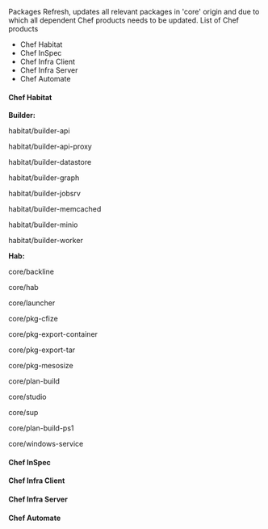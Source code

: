 Packages Refresh, updates all relevant packages in 'core' origin and due to which all dependent Chef products needs to be updated. List of Chef products

* Chef Habitat
* Chef InSpec
* Chef Infra Client
* Chef Infra Server
* Chef Automate

#### Chef Habitat
**Builder:**

habitat/builder-api

habitat/builder-api-proxy

habitat/builder-datastore

habitat/builder-graph

habitat/builder-jobsrv

habitat/builder-memcached

habitat/builder-minio

habitat/builder-worker

**Hab:**

core/backline

core/hab

core/launcher

core/pkg-cfize

core/pkg-export-container

core/pkg-export-tar

core/pkg-mesosize

core/plan-build

core/studio

core/sup

core/plan-build-ps1

core/windows-service

#### Chef InSpec
#### Chef Infra Client
#### Chef Infra Server
#### Chef Automate
